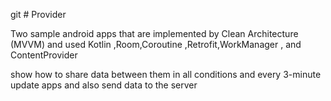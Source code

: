git # Provider

Two sample android apps that are implemented by  Clean Architecture (MVVM) and used Kotlin ,Room,Coroutine ,Retrofit,WorkManager , and ContentProvider 

show how to share data between them in all conditions and every 3-minute update apps and also send data to the server
